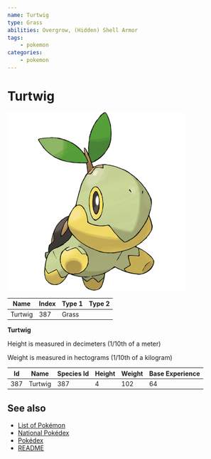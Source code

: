 ```yaml
---
name: Turtwig
type: Grass
abilities: Overgrow, (Hidden) Shell Armor
tags:
    - pokemon
categories:
    - pokemon
---
```


# Turtwig


![Turtwig](images/387.png)

| **Name** | **Index** | **Type 1** | **Type 2** |
|----|----|----|----|
| Turtwig | 387 | Grass  |  |

**Turtwig** 


Height is measured in decimeters (1/10th of a meter)

Weight is measured in hectograms (1/10th of a kilogram)

| **Id** | **Name** | **Species Id** | **Height** | **Weight** | **Base Experience** |
|--------|----------|----------------|------------|------------|---------------------|
| 387 | Turtwig | 387 | 4 | 102 | 64 |


## See also

- [List of Pokémon](../pokemon.md)
- [National Pokédex](../national_pokedex.md)
- [Pokédex](../pokedex.md)
- [README](../README.md)
